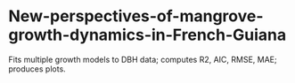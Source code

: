 # New-perspectives-of-mangrove-growth-dynamics-in-French-Guiana
Fits multiple growth models to DBH data; computes R2, AIC, RMSE, MAE; produces plots.
